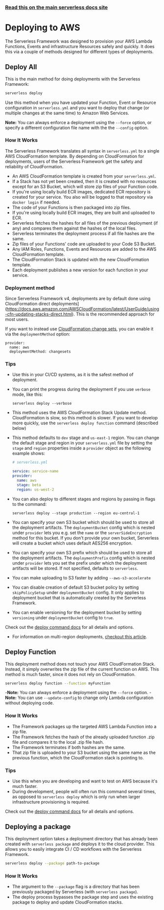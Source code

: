 <!--
title: Serverless Framework - Deploying to AWS
description: How to deploy your AWS Lambda functions and their required infrastructure
layout: Doc
-->

<!-- DOCS-SITE-LINK:START automatically generated  -->

### [Read this on the main serverless docs site](https://www.serverless.com/framework/docs/providers/aws/guide/deploying)

<!-- DOCS-SITE-LINK:END -->

# Deploying to AWS

The Serverless Framework was designed to provision your AWS Lambda Functions, Events and infrastructure Resources safely and quickly. It does this via a couple of methods designed for different types of deployments.

## Deploy All

This is the main method for doing deployments with the Serverless Framework:

```bash
serverless deploy
```

Use this method when you have updated your Function, Event or Resource configuration in `serverless.yml` and you want to deploy that change (or multiple changes at the same time) to Amazon Web Services.

**Note:** You can always enforce a deployment using the `--force` option, or specify a different configuration file name with the the `--config` option.

### How It Works

The Serverless Framework translates all syntax in `serverless.yml` to a single AWS CloudFormation template. By depending on CloudFormation for deployments, users of the Serverless Framework get the safety and reliability of CloudFormation.

- An AWS CloudFormation template is created from your `serverless.yml`.
- If a Stack has not yet been created, then it is created with no resources except for an S3 Bucket, which will store zip files of your Function code.
- If you're using locally build ECR images, dedicated ECR repository is created for your service. You also will be logged to that repository via `docker login` if needed.
- The code of your Functions is then packaged into zip files.
- If you're using locally build ECR images, they are built and uploaded to ECR.
- Serverless fetches the hashes for all files of the previous deployment (if any) and compares them against the hashes of the local files.
- Serverless terminates the deployment process if all file hashes are the same.
- Zip files of your Functions' code are uploaded to your Code S3 Bucket.
- Any IAM Roles, Functions, Events and Resources are added to the AWS CloudFormation template.
- The CloudFormation Stack is updated with the new CloudFormation template.
- Each deployment publishes a new version for each function in your service.

### Deployment method

Since Serverless Framework v4, deployments are by default done using CloudFormation direct deployments](https://docs.aws.amazon.com/AWSCloudFormation/latest/UserGuide/using-cfn-updating-stacks-direct.html). This is the recommended approach for most users.

If you want to instead use [CloudFormation change sets](https://docs.aws.amazon.com/AWSCloudFormation/latest/UserGuide/using-cfn-updating-stacks-changesets.html), you can enable it via the `deploymentMethod` option:

```
provider:
  name: aws
  deploymentMethod: changesets
```

### Tips

- Use this in your CI/CD systems, as it is the safest method of deployment.
- You can print the progress during the deployment if you use `verbose` mode, like this:
  ```
  serverless deploy --verbose
  ```
- This method uses the AWS CloudFormation Stack Update method. CloudFormation is slow, so this method is slower. If you want to develop more quickly, use the `serverless deploy function` command (described below)

- This method defaults to `dev` stage and `us-east-1` region. You can change the default stage and region in your `serverless.yml` file by setting the `stage` and `region` properties inside a `provider` object as the following example shows:

  ```yml
  # serverless.yml

  service: service-name
  provider:
    name: aws
    stage: beta
    region: us-west-2
  ```

- You can also deploy to different stages and regions by passing in flags to the command:

  ```
  serverless deploy --stage production --region eu-central-1
  ```

- You can specify your own S3 bucket which should be used to store all the deployment artifacts.
  The `deploymentBucket` config which is nested under `provider` lets you e.g. set the `name` or the `serverSideEncryption` method for this bucket. If you don't provide your own bucket, Serverless
  will create a bucket which uses default AES256 encryption.

- You can specify your own S3 prefix which should be used to store all the deployment artifacts.
  The `deploymentPrefix` config which is nested under `provider` lets you set the prefix under which the deployment artifacts will be stored. If not specified, defaults to `serverless`.

- You can make uploading to S3 faster by adding `--aws-s3-accelerate`

- You can disable creation of default S3 bucket policy by setting `skipPolicySetup` under `deploymentBucket` config. It only applies to deployment bucket that is automatically created
  by the Serverless Framework.

- You can enable versioning for the deployment bucket by setting `versioning` under `deploymentBucket` config to `true`.

Check out the [deploy command docs](../cli-reference/deploy.md) for all details and options.

- For information on multi-region deployments, [checkout this article](https://serverless.com/blog/build-multiregion-multimaster-application-dynamodb-global-tables).

## Deploy Function

This deployment method does not touch your AWS CloudFormation Stack. Instead, it simply overwrites the zip file of the current function on AWS. This method is much faster, since it does not rely on CloudFormation.

```bash
serverless deploy function --function myFunction
```

-**Note:** You can always enforce a deployment using the `--force` option. -**Note:** You can use `--update-config` to change only Lambda configuration without deploying code.

### How It Works

- The Framework packages up the targeted AWS Lambda Function into a zip file.
- The Framework fetches the hash of the already uploaded function .zip file and compares it to the local .zip file hash.
- The Framework terminates if both hashes are the same.
- That zip file is uploaded to your S3 bucket using the same name as the previous function, which the CloudFormation stack is pointing to.

### Tips

- Use this when you are developing and want to test on AWS because it's much faster.
- During development, people will often run this command several times, as opposed to `serverless deploy` which is only run when larger infrastructure provisioning is required.

Check out the [deploy command docs](../cli-reference/deploy.md) for all details and options.

## Deploying a package

This deployment option takes a deployment directory that has already been created with `serverless package` and deploys it to the cloud provider. This allows you to easily integrate CI / CD workflows with the Serverless Framework.

```bash
serverless deploy --package path-to-package
```

### How It Works

- The argument to the `--package` flag is a directory that has been previously packaged by Serverless (with `serverless package`).
- The deploy process bypasses the package step and uses the existing package to deploy and update CloudFormation stacks.
